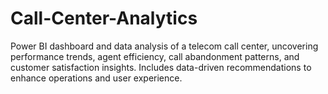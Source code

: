 # Call-Center-Analytics
Power BI dashboard and data analysis of a telecom call center, uncovering performance trends, agent efficiency, call abandonment patterns, and customer satisfaction insights. Includes data-driven recommendations to enhance operations and user experience.
